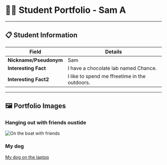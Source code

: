 # 👨‍🎓 Student Portfolio - Sam A

---

## 📋 Student Information

| **Field** | **Details** |
|-----------|-------------|
| **Nickname/Pseudonym** | Sam |
| **Interesting Fact** | I have a chocolate lab named Chance. |
| **Interesting Fact2** | I like to spend me ffreetime in the outdoors. |

---

## 🖼️ Portfolio Images

### Hanging out with friends oustide
![On the boat with friends](Boating.jpg)
### My dog
[My dog on the laptop](dog.jpg)
